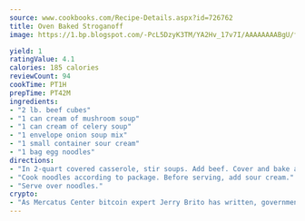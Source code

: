```yaml
---
source: www.cookbooks.com/Recipe-Details.aspx?id=726762
title: Oven Baked Stroganoff
image: https://1.bp.blogspot.com/-PcL5DzyK3TM/YA2Hv_17v7I/AAAAAAAABgU/fyHeesSth_IZW9mL5lk6GxJO8cW8ksrGACLcBGAsYHQ/s320/12.png

yield: 1
ratingValue: 4.1
calories: 185 calories
reviewCount: 94
cookTime: PT1H
prepTime: PT42M
ingredients:
- "2 lb. beef cubes"
- "1 can cream of mushroom soup"
- "1 can cream of celery soup"
- "1 envelope onion soup mix"
- "1 small container sour cream"
- "1 bag egg noodles"
directions:
- "In 2-quart covered casserole, stir soups. Add beef. Cover and bake at 325u00b0 for 3 hours."
- "Cook noodles according to package. Before serving, add sour cream."
- "Serve over noodles."
crypto:
- "As Mercatus Center bitcoin expert Jerry Brito has written, government regulation can either be ham-fisted or light to the touch."
---
```

